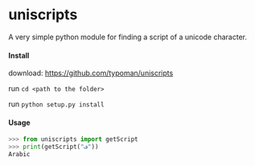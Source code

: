 # uniscripts
A very simple python module for finding a script of a unicode character.

#### Install

download: https://github.com/typoman/uniscripts

run `cd <path to the folder>`

run `python setup.py install`

#### Usage

```Python
>>> from uniscripts import getScript
>>> print(getScript("ف"))
Arabic
```

